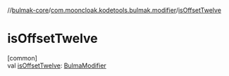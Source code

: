 //[bulmak-core](../../index.md)/[com.mooncloak.kodetools.bulmak.modifier](index.md)/[isOffsetTwelve](is-offset-twelve.md)

# isOffsetTwelve

[common]\
val [isOffsetTwelve](is-offset-twelve.md): [BulmaModifier](-bulma-modifier/index.md)

